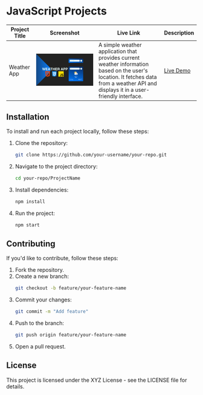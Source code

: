 # JavaScript Projects

| Project Title | Screenshot                                         | Live Link      | Description                                                                                                                                                                           |
| ------------- | -------------------------------------------------- | -------------- | ------------------------------------------------------------------------------------------------------------------------------------------------------------------------------------- |
| Weather App   | <img src="./screenshots/01.png" alt="Weather App" />  |    A simple weather application that provides current weather information based on the user's location. It fetches data from a weather API and displays it in a user-friendly interface. | [Live Demo](https://github.com/VartikAnand/JavaScript-Projects/tree/main/01.%20Weather%20App) |

## Installation

To install and run each project locally, follow these steps:

1. Clone the repository:
   ```bash
   git clone https://github.com/your-username/your-repo.git
   ```
2. Navigate to the project directory:
   ```bash
   cd your-repo/ProjectName
   ```
3. Install dependencies:
   ```bash
   npm install
   ```
4. Run the project:
   ```bash
   npm start
   ```

## Contributing

If you'd like to contribute, follow these steps:

1. Fork the repository.
2. Create a new branch:
   ```bash
   git checkout -b feature/your-feature-name
   ```
3. Commit your changes:
   ```bash
   git commit -m "Add feature"
   ```
4. Push to the branch:
   ```bash
   git push origin feature/your-feature-name
   ```
5. Open a pull request.

## License

This project is licensed under the XYZ License - see the LICENSE file for details.
